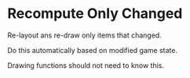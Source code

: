 # Recompute Only Changed

Re-layout ans re-draw only items that changed.

Do this automatically based on modified game state.

Drawing functions should not need to know this.
